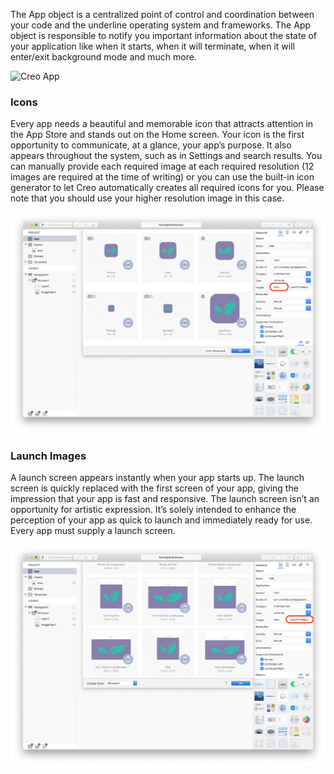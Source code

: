 The App object is a centralized point of control and coordination between your code and the underline operating system and frameworks. The App object is responsible to notify you important information about the state of your application like when it starts, when it will terminate, when it will enter/exit background mode and much more.

![Creo App](images/creo_app_1.png)
 

### Icons
Every app needs a beautiful and memorable icon that attracts attention in the App Store and stands out on the Home screen. Your icon is the first opportunity to communicate, at a glance, your app’s purpose. It also appears throughout the system, such as in Settings and search results. You can manually provide each required image at each required resolution (12 images are required at the time of writing) or you can use the built-in icon generator to let Creo automatically creates all required icons for you. Please note that you should use your higher resolution image in this case.

![Creo Icon](../images/creo/creo_icon_1.png)

### Launch Images
A launch screen appears instantly when your app starts up. The launch screen is quickly replaced with the first screen of your app, giving the impression that your app is fast and responsive. The launch screen isn’t an opportunity for artistic expression. It’s solely intended to enhance the perception of your app as quick to launch and immediately ready for use. Every app must supply a launch screen.

![Creo Splash](../images/creo/creo_launch_1.png)

